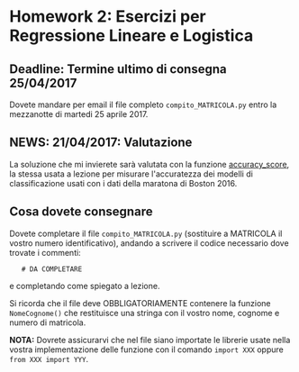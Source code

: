 # Homework 2: Esercizi per Regressione Lineare e Logistica

## Deadline: Termine ultimo di consegna 25/04/2017

Dovete mandare per email il file completo `compito_MATRICOLA.py` entro la mezzanotte di martedi 25 aprile 2017.

## NEWS: 21/04/2017: Valutazione
La soluzione che mi invierete sarà valutata con la funzione [accuracy_score](http://scikit-learn.org/stable/modules/generated/sklearn.metrics.accuracy_score.html), la stessa usata a lezione per misurare l'accuratezza dei modelli di classificazione usati con i dati della maratona di Boston 2016.

## Cosa dovete consegnare

Dovete completare il file `compito_MATRICOLA.py` (sostituire a MATRICOLA il vostro numero identificativo), andando a scrivere il codice necessario dove trovate i commenti:

`   # DA COMPLETARE`

e completando come spiegato a lezione.

Si ricorda che il file deve OBBLIGATORIAMENTE contenere la funzione `NomeCognome()` che restituisce una stringa con il 
vostro nome, cognome e numero di matricola.

**NOTA:** Dovrete assicurarvi che nel file siano importate le librerie usate nella
vostra implementazione delle funzione con il comando `import XXX` oppure `from XXX import YYY`.
